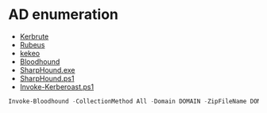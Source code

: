 # AD enumeration

* [Kerbrute](https://github.com/ropnop/kerbrute/releases)
* [Rubeus](https://github.com/r3motecontrol/Ghostpack-CompiledBinaries/blob/master/Rubeus.exe)
* [kekeo](https://github.com/gentilkiwi/kekeo)
* [Bloodhound](https://github.com/BloodHoundAD/BloodHound/releases)
* [SharpHound.exe](https://github.com/BloodHoundAD/BloodHound/blob/master/Collectors/SharpHound.exe)
* [SharpHound.ps1](https://github.com/BloodHoundAD/BloodHound/blob/master/Collectors/SharpHound.ps1)
* [Invoke-Kerberoast.ps1](https://github.com/EmpireProject/Empire/blob/master/data/module\_source/credentials/Invoke-Kerberoast.ps1)

```powershell
Invoke-Bloodhound -CollectionMethod All -Domain DOMAIN -ZipFileName DOMAIN.zip
```

